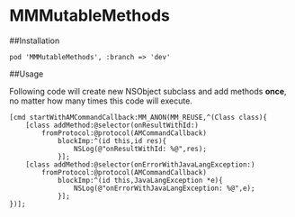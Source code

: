 MMMutableMethods
========

##Installation

```
pod 'MMMutableMethods', :branch => 'dev'
```

##Usage

Following code will create new NSObject subclass and add methods **once**, no matter how many times this code will execute.

```
[cmd startWithAMCommandCallback:MM_ANON(MM_REUSE,^(Class class){
    [class addMethod:@selector(onResultWithId:)
        fromProtocol:@protocol(AMCommandCallback)
            blockImp:^(id this,id res){
                NSLog(@"onResultWithId: %@",res);
            }];
    [class addMethod:@selector(onErrorWithJavaLangException:)
        fromProtocol:@protocol(AMCommandCallback)
            blockImp:^(id this,JavaLangException *e){
                NSLog(@"onErrorWithJavaLangException: %@",e);
            }];
})];
```
